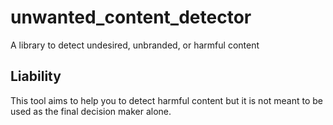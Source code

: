 # unwanted_content_detector

A library to detect undesired, unbranded, or harmful content

## Liability

This tool aims to help you to detect harmful content but it is not meant to be used as the final decision maker alone. 
